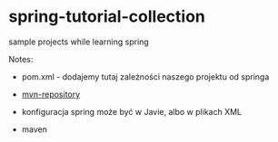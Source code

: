 # spring-tutorial-collection

sample projects while learning spring




Notes:

- pom.xml - dodajemy tutaj zależności naszego projektu od springa

- [mvn-repository](https://mvnrepository.com/search?q=spring)

- konfiguracja spring może być w Javie, albo w plikach XML

- maven

